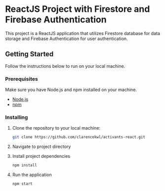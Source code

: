 # ReactJS Project with Firestore and Firebase Authentication

This project is a ReactJS application that utilizes Firestore database for data storage and Firebase Authentication for user authentication.

## Getting Started

Follow the instructions below to run on your local machine.

### Prerequisites

Make sure you have Node.js and npm installed on your machine.

- [Node.js](https://nodejs.org/)
- [npm](https://www.npmjs.com/)

### Installing

1. Clone the repository to your local machine:

   ```bash
   git clone https://github.com/clarencekwl/activants-react.git

2. Navigate to project directory
3. Install project dependencies
   ```bash
   npm install
4. Run the application
   ```bash
   npm start
